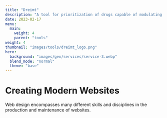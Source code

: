 ```yaml
---
title: "Dreimt"
description: "A tool for prioritization of drugs capable of modulating the immune system."
date: 2023-02-17
menu:
  main:
    weight: 4
    parent: "tools"
weight: 4
thumbnail: "images/tools/dreimt_logo.png"
hero:
  background: "images/gen/services/service-3.webp"
  blend_mode: "normal"
  theme: "base"
---
```


# Creating Modern Websites

Web design encompasses many different skills and disciplines in the production and maintenance of websites.


